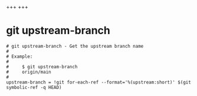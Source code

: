 +++
+++

# git upstream-branch 

```gitconfig
# git upstream-branch - Get the upstream branch name
#
# Example:
#
#     $ git upstream-branch
#     origin/main
#
upstream-branch = !git for-each-ref --format='%(upstream:short)' $(git symbolic-ref -q HEAD)
```